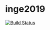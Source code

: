 # inge2019
[![Build Status](https://travis-ci.com/edwinat/proyecto-inge-software-2019.svg?branch=master)](https://travis-ci.com/edwinat/proyecto-inge-software-2019)